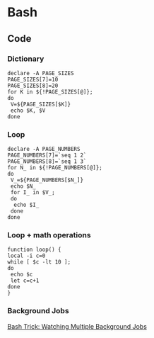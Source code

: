 # Bash

## Code

### Dictionary
```
declare -A PAGE_SIZES
PAGE_SIZES[7]=10
PAGE_SIZES[8]=20
for K in ${!PAGE_SIZES[@]};
do
 V=${PAGE_SIZES[$K]}
 echo $K, $V
done
```

### Loop
```
declare -A PAGE_NUMBERS
PAGE_NUMBERS[7]=`seq 1 2`
PAGE_NUMBERS[8]=`seq 1 3`
for N_ in ${!PAGE_NUMBERS[@]};
do
 V_=${PAGE_NUMBERS[$N_]}
 echo $N_
 for I_ in $V_;
 do
  echo $I_
 done
done
```

### Loop + math operations
```
function loop() {
local -i c=0
while [ $c -lt 10 ];
do
 echo $c
 let c=c+1
done
}
```
### Background Jobs
[Bash Trick: Watching Multiple Background Jobs](http://jeremy.zawodny.com/blog/archives/010717.html)
